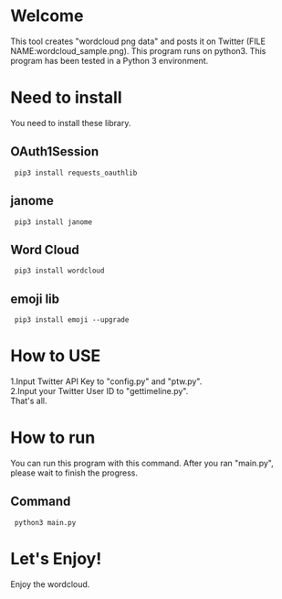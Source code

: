 # Welcome
This tool creates "wordcloud png data" and posts it on Twitter (FILE NAME:wordcloud_sample.png). This program runs on python3.
This program has been tested in a Python 3 environment. 

# Need to install
You need to install these library.
 ## OAuth1Session
     pip3 install requests_oauthlib
 ## janome
     pip3 install janome
 ## Word Cloud
     pip3 install wordcloud
 ## emoji lib
     pip3 install emoji --upgrade
     
# How to USE
1.Input Twitter API Key to "config.py" and "ptw.py".
<br>
2.Input your Twitter User ID to "gettimeline.py".
<br>
That's all.

# How to run
You can run this program with this command. After you ran "main.py", please wait to finish the progress.
 ## Command
     python3 main.py

# Let's Enjoy!
Enjoy the wordcloud.
